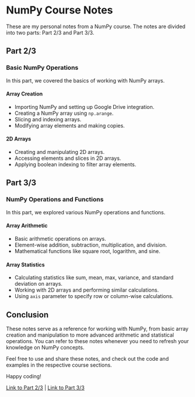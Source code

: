# NumPy Course Notes

These are my personal notes from a NumPy course. The notes are divided into two parts: Part 2/3 and Part 3/3.

## Part 2/3

### Basic NumPy Operations

In this part, we covered the basics of working with NumPy arrays.

#### Array Creation

- Importing NumPy and setting up Google Drive integration.
- Creating a NumPy array using `np.arange`.
- Slicing and indexing arrays.
- Modifying array elements and making copies.

#### 2D Arrays

- Creating and manipulating 2D arrays.
- Accessing elements and slices in 2D arrays.
- Applying boolean indexing to filter array elements.

## Part 3/3

### NumPy Operations and Functions

In this part, we explored various NumPy operations and functions.

#### Array Arithmetic

- Basic arithmetic operations on arrays.
- Element-wise addition, subtraction, multiplication, and division.
- Mathematical functions like square root, logarithm, and sine.

#### Array Statistics

- Calculating statistics like sum, mean, max, variance, and standard deviation on arrays.
- Working with 2D arrays and performing similar calculations.
- Using `axis` parameter to specify row or column-wise calculations.

## Conclusion

These notes serve as a reference for working with NumPy, from basic array creation and manipulation to more advanced arithmetic and statistical operations. You can refer to these notes whenever you need to refresh your knowledge on NumPy concepts.

Feel free to use and share these notes, and check out the code and examples in the respective course sections.

Happy coding!

[Link to Part 2/3](link-to-part-2-notes.md) | [Link to Part 3/3](link-to-part-3-notes.md)

